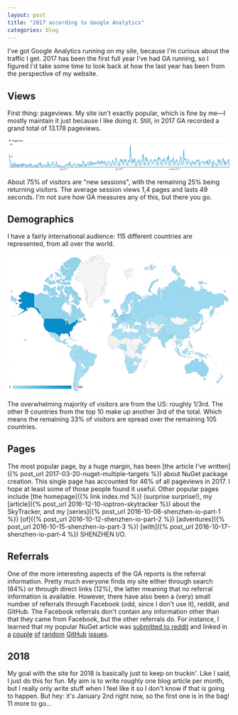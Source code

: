 ```yaml
---
layout: post
title: "2017 according to Google Analytics"
categories: blog
---
```


I've got Google Analytics running on my site, because I'm curious about the traffic I get. 2017 has been the first full year I've had GA running, so I figured I'd take some time to look back at how the last year has been from the perspective of my website.

## Views

First thing: pageviews. My site isn't exactly popular, which is fine by me—I mostly maintain it just because I like doing it. Still, in 2017 GA recorded a grand total of 13.178 pageviews.

![Pageview graph](/assets/img/blog/2018/01/GA-pageviews.png)

About 75% of visitors are "new sessions", with the remaining 25% being returning visitors. The average session views 1,4 pages and lasts 49 seconds. I'm not sure how GA measures any of this, but there you go.

## Demographics

I have a fairly international audience: 115 different countries are represented, from all over the world.

![Demographics map](/assets/img/blog/2018/01/GA-geo.png)

The overwhelming majority of visitors are from the US: roughly 1/3rd. The other 9 countries from the top 10 make up another 3rd of the total. Which means the remaining 33% of visitors are spread over the remaining 105 countries.

## Pages

The most popular page, by a huge margin, has been [the article I've written]({% post_url 2017-03-20-nuget-multiple-targets %}) about NuGet package creation. This single page has accounted for 46% of all pageviews in 2017\. I hope at least some of those people found it useful. Other popular pages include [the homepage]({% link index.md %}) (surprise surprise!), my [article]({% post_url 2016-12-10-ioptron-skytracker %}) about the SkyTracker, and my [series]({% post_url 2016-10-08-shenzhen-io-part-1 %}) [of]({% post_url 2016-10-12-shenzhen-io-part-2 %}) [adventures]({% post_url 2016-10-15-shenzhen-io-part-3 %}) [with]({% post_url 2016-10-17-shenzhen-io-part-4 %}) SHENZHEN I/O.

## Referrals

One of the more interesting aspects of the GA reports is the referral information. Pretty much everyone finds my site either through search (84%) or through direct links (12%), the latter meaning that no referral information is available. However, there have also been a (very) small number of referrals through Facebook (odd, since I don't use it), reddit, and GitHub. The Facebook referrals don't contain any information other than that they came from Facebook, but the other referrals do. For instance, I learned that my popular NuGet article was [submitted to reddit](https://www.reddit.com/r/dotnet/comments/6octcj/targeting_multiple_net_platforms_in_a_single/) and linked in [a](https://github.com/PureKrome/HttpClient.Helpers/issues/30) [couple](https://github.com/dotnet/roslyn/issues/20939) [of](https://github.com/esendex/TokenBucket/pull/4) [random](https://github.com/net-commons/common-logging/issues/148) [GitHub](https://github.com/nsubstitute/NSubstitute/issues/329) [issues](https://github.com/dmetzgar/corewf/issues/13).

## 2018

My goal with the site for 2018 is basically just to keep on truckin'. Like I said, I just do this for fun. My aim is to write roughly one blog article per month, but I really only write stuff when I feel like it so I don't know if that is going to happen. But hey: it's January 2nd right now, so the first one is in the bag! 11 more to go...

